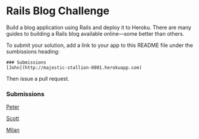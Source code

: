 # Rails Blog Challenge

Build a blog application using Rails and deploy it to Heroku.  There are many guides to building a Rails blog available online—some better than others.

To submit your solution, add a link to your app to this README file under the sumbissions heading:

```
### Submissions
[John](http://majestic-stallion-0001.herokuapp.com)
```

Then issue a pull request.

### Submissions
[Peter](http://damp-chamber-8292.herokuapp.com/)

[Scott](http://floating-bayou-1928.herokuapp.com/)

[Milan](http://thawing-meadow-5588.herokuapp.com/)
